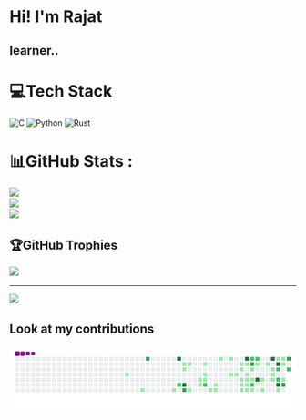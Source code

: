 # Hi! I'm Rajat
##  learner..

# 💻Tech Stack
![C](https://img.shields.io/badge/c-%2300599C.svg?style=for-the-badge&logo=c&logoColor=white) ![Python](https://img.shields.io/badge/python-3670A0?style=for-the-badge&logo=python&logoColor=ffdd54) ![Rust](https://img.shields.io/badge/rust-%23000000.svg?style=for-the-badge&logo=rust&logoColor=white)
# 📊GitHub Stats :
![](https://github-readme-stats.vercel.app/api?username=ceaser008&theme=dark&hide_border=false&include_all_commits=false&count_private=false)<br/>
![](https://github-readme-streak-stats.herokuapp.com/?user=ceaser008&theme=dark&hide_border=false)<br/>
![](https://github-readme-stats.vercel.app/api/top-langs/?username=ceaser008&theme=dark&hide_border=false&include_all_commits=false&count_private=false&layout=compact)

## 🏆GitHub Trophies
![](https://github-trophies.vercel.app/?username=ceaser008&theme=radical&no-frame=false&no-bg=false&margin-w=4)

---
[![](https://visitcount.itsvg.in/api?id=ceaser008&icon=0&color=0)](https://visitcount.itsvg.in)

## Look at my contributions
![snake gif](https://github.com/ceaser008/ceaser008/blob/output/github-contribution-grid-snake.gif)
